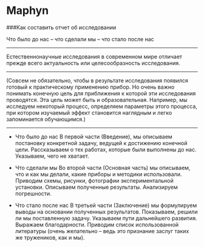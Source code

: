 # Maphyn

###Как составить отчет об исследовании

Что было до нас – что сделали мы – что стало после нас





_______
Естественнонаучные исследования в современном мире отличает прежде всего актуальность или целесообразность исследования.

------



(Совсем не обязательно, чтобы в результате исследования появился готовый к практическому применению прибор. Но очень важно понимать конечную цель для приближения к которой эти исследования проводятся. Эта цель может быть и образовательная. Например, мы исследуем некоторый процесс, определяем параметры этого процесса, при котором изучаемый эффект становится наглядным и легко запоминается обучающимся.)

_______

- Что было до нас
В первой части (Введение), мы описываем постановку конкретной задачу, ведущей к достижению конечной цели. Рассказываем о тех работах, которые были выполнены до нас. Указываем, чего не хватает.

- Что сделали мы
Во второй части (Основная часть) мы описываем, что и как мы делали, какие приборы и методики использовали. Приводим схемы, рисунки, фотографии экспериментальной установки. Описываем полученные результаты. Анализируем погрешности.

- Что стало после нас
В третьей части (Заключение) мы формулируем выводы на основании полученных результатов. Показываем, решили ли мы поставленную задачу. Указываем пути дальнейшего развития. Выражаем благодарности. Приводим список использованной литературы (очень желательно – ведь это признание заслуг таких же тружеников, как и мы).
